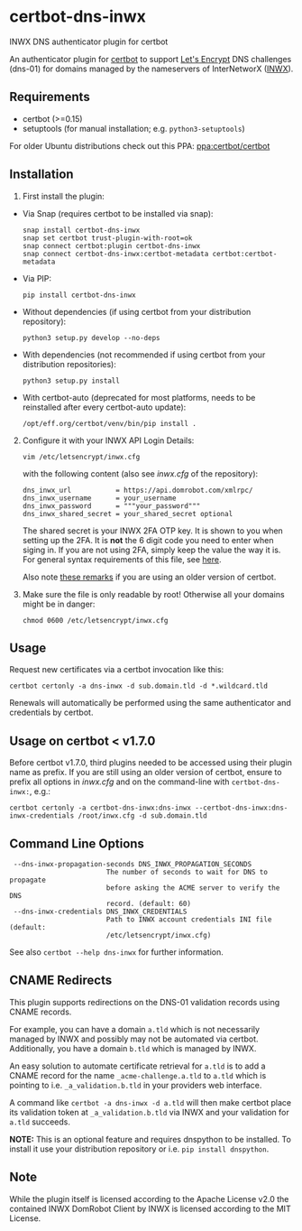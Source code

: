 # certbot-dns-inwx
INWX DNS authenticator plugin for certbot

An authenticator plugin for [certbot](https://certbot.eff.org/) to support [Let's Encrypt](https://letsencrypt.org/) DNS challenges (dns-01) for domains managed by the nameservers of InterNetworX ([INWX](https://www.inwx.com)).

## Requirements
* certbot (>=0.15)
* setuptools (for manual installation; e.g. `python3-setuptools`)

For older Ubuntu distributions check out this PPA: [ppa:certbot/certbot](https://launchpad.net/~certbot/+archive/ubuntu/certbot)

## Installation
1. First install the plugin:
 * Via Snap (requires certbot to be installed via snap):
   ```
   snap install certbot-dns-inwx
   snap set certbot trust-plugin-with-root=ok
   snap connect certbot:plugin certbot-dns-inwx
   snap connect certbot-dns-inwx:certbot-metadata certbot:certbot-metadata
   ```
 * Via PIP:
   ```
   pip install certbot-dns-inwx
   ```
 * Without dependencies (if using certbot from your distribution repository):
   ```
   python3 setup.py develop --no-deps
   ```
 * With dependencies (not recommended if using certbot from your distribution repositories):
   ```
   python3 setup.py install
   ```
 * With certbot-auto (deprecated for most platforms, needs to be reinstalled after every certbot-auto update):
   ```
   /opt/eff.org/certbot/venv/bin/pip install .
   ```

2. Configure it with your INWX API Login Details:
   ```
   vim /etc/letsencrypt/inwx.cfg
   ```
   with the following content (also see *inwx.cfg* of the repository):
   ```
   dns_inwx_url           = https://api.domrobot.com/xmlrpc/
   dns_inwx_username      = your_username
   dns_inwx_password      = """your_password"""
   dns_inwx_shared_secret = your_shared_secret optional
   ```
   The shared secret is your INWX 2FA OTP key. It is shown to you when setting up the 2FA. It is **not** the 6 digit code you need to enter when siging in. If you are not using 2FA, simply keep the value the way it is.
   For general syntax requirements of this file, see [here](https://configobj.readthedocs.io/en/latest/configobj.html#the-config-file-format).

   Also note [these remarks](#usage-on-certbot--v170) if you are using an older version of certbot.
3. Make sure the file is only readable by root! Otherwise all your domains might be in danger:
   ```
   chmod 0600 /etc/letsencrypt/inwx.cfg
   ```

## Usage
Request new certificates via a certbot invocation like this:

    certbot certonly -a dns-inwx -d sub.domain.tld -d *.wildcard.tld

Renewals will automatically be performed using the same authenticator and credentials by certbot.

## Usage on certbot < v1.7.0
Before certbot v1.7.0, third plugins needed to be accessed using their plugin name as prefix. If you are still using an older version of certbot, ensure to prefix all options in *inwx.cfg* and on the command-line with `certbot-dns-inwx:`, e.g.:

    certbot certonly -a certbot-dns-inwx:dns-inwx --certbot-dns-inwx:dns-inwx-credentials /root/inwx.cfg -d sub.domain.tld

## Command Line Options
```
 --dns-inwx-propagation-seconds DNS_INWX_PROPAGATION_SECONDS
                        The number of seconds to wait for DNS to propagate
                        before asking the ACME server to verify the DNS
                        record. (default: 60)
 --dns-inwx-credentials DNS_INWX_CREDENTIALS
                        Path to INWX account credentials INI file (default:
                        /etc/letsencrypt/inwx.cfg)

```

See also `certbot --help dns-inwx` for further information.

## CNAME Redirects
This plugin supports redirections on the DNS-01 validation records using CNAME records.

For example, you can have a domain `a.tld` which is not necessarily managed by INWX and possibly may not be automated via certbot. Additionally, you have a domain `b.tld` which is managed by INWX.

An easy solution to automate certificate retrieval for `a.tld` is to add a CNAME record for the name `_acme-challenge.a.tld` to `a.tld` which is pointing to i.e. `_a_validation.b.tld` in your providers web interface.

A command like `certbot -a dns-inwx -d a.tld` will then make certbot place its validation token at `_a_validation.b.tld` via INWX and your validation for `a.tld` succeeds.

**NOTE:** This is an optional feature and requires dnspython to be installed. To install it use your distribution repository or i.e. `pip install dnspython`.

## Note
While the plugin itself is licensed according to the Apache License v2.0 the contained INWX DomRobot Client by INWX is licensed according to the MIT License.
